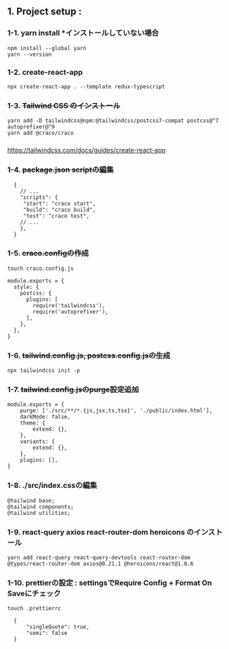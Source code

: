 ## 1. Project setup : 
### 1-1. yarn install *インストールしていない場合
    npm install --global yarn
    yarn --version
### 1-2.  create-react-app
    npx create-react-app . --template redux-typescript
### 1-3. ~~Tailwind CSS のインストール~~
    yarn add -D tailwindcss@npm:@tailwindcss/postcss7-compat postcss@^7 autoprefixer@^9
    yarn add @craco/craco
###
https://tailwindcss.com/docs/guides/create-react-app
### 1-4. ~~package.json scriptの編集~~
~~~
  {
    // ...
    "scripts": {
     "start": "craco start",
     "build": "craco build",
     "test": "craco test",
    // ...
    },
  }
~~~
### 1-5. ~~craco.configの作成~~
    touch craco.config.js
~~~
module.exports = {
  style: {
    postcss: {
      plugins: [
        require('tailwindcss'),
        require('autoprefixer'),
      ],
    },
  },
}
~~~
### 1-6. ~~tailwind.config.js, postcss.config.jsの生成~~
    npx tailwindcss init -p
### 1-7. ~~tailwind.config.jsのpurge設定追加~~
~~~
module.exports = {
    purge: ['./src/**/*.{js,jsx,ts,tsx}', './public/index.html'],
    darkMode: false,
    theme: {
        extend: {},
    },
    variants: {
        extend: {},
    },
    plugins: [],
}
~~~
### 1-8. ./src/index.cssの編集
~~~
@tailwind base;
@tailwind components;
@tailwind utilities;
~~~
### 1-9. react-query axios react-router-dom heroicons のインストール
    yarn add react-query react-query-devtools react-router-dom @types/react-router-dom axios@0.21.1 @heroicons/react@1.0.6
### 1-10.  prettierの設定 : settingsでRequire Config + Format On Saveにチェック
    touch .prettierrc
~~~
  {
      "singleQuote": true,
      "semi": false
  }
~~~  
